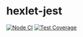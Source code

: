 # hexlet-jest
[![Node CI](https://github.com/hexlet-boilerplates/nodejs-package/workflows/Node%20CI/badge.svg)](https://github.com/Angryaddict/hexlet-jest/actions)
[![Test Coverage](https://api.codeclimate.com/v1/badges/dfc50c2d88cd46d069c1/test_coverage)](https://codeclimate.com/github/Angryaddict/hexlet-jest/test_coverage)

